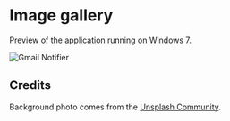 # Image gallery
Preview of the application running on Windows 7.

![Gmail Notifier](https://raw.github.com/xavierfoucrier/gmail-notifier/master/gallery/application.png "Gmail Notifier")

## Credits
Background photo comes from the [Unsplash Community](https://unsplash.com).
